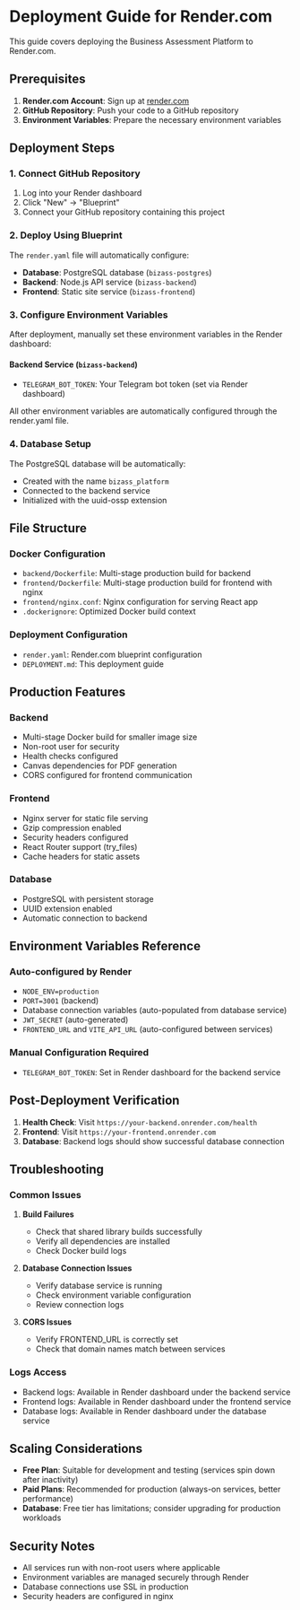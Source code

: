 # Deployment Guide for Render.com

This guide covers deploying the Business Assessment Platform to Render.com.

## Prerequisites

1. **Render.com Account**: Sign up at [render.com](https://render.com)
2. **GitHub Repository**: Push your code to a GitHub repository
3. **Environment Variables**: Prepare the necessary environment variables

## Deployment Steps

### 1. Connect GitHub Repository

1. Log into your Render dashboard
2. Click "New" → "Blueprint"
3. Connect your GitHub repository containing this project

### 2. Deploy Using Blueprint

The `render.yaml` file will automatically configure:
- **Database**: PostgreSQL database (`bizass-postgres`)
- **Backend**: Node.js API service (`bizass-backend`)
- **Frontend**: Static site service (`bizass-frontend`)

### 3. Configure Environment Variables

After deployment, manually set these environment variables in the Render dashboard:

#### Backend Service (`bizass-backend`)
- `TELEGRAM_BOT_TOKEN`: Your Telegram bot token (set via Render dashboard)

All other environment variables are automatically configured through the render.yaml file.

### 4. Database Setup

The PostgreSQL database will be automatically:
- Created with the name `bizass_platform`
- Connected to the backend service
- Initialized with the uuid-ossp extension

## File Structure

### Docker Configuration
- `backend/Dockerfile`: Multi-stage production build for backend
- `frontend/Dockerfile`: Multi-stage production build for frontend with nginx
- `frontend/nginx.conf`: Nginx configuration for serving React app
- `.dockerignore`: Optimized Docker build context

### Deployment Configuration
- `render.yaml`: Render.com blueprint configuration
- `DEPLOYMENT.md`: This deployment guide

## Production Features

### Backend
- Multi-stage Docker build for smaller image size
- Non-root user for security
- Health checks configured
- Canvas dependencies for PDF generation
- CORS configured for frontend communication

### Frontend  
- Nginx server for static file serving
- Gzip compression enabled
- Security headers configured
- React Router support (try_files)
- Cache headers for static assets

### Database
- PostgreSQL with persistent storage
- UUID extension enabled
- Automatic connection to backend

## Environment Variables Reference

### Auto-configured by Render
- `NODE_ENV=production`
- `PORT=3001` (backend)
- Database connection variables (auto-populated from database service)
- `JWT_SECRET` (auto-generated)
- `FRONTEND_URL` and `VITE_API_URL` (auto-configured between services)

### Manual Configuration Required
- `TELEGRAM_BOT_TOKEN`: Set in Render dashboard for the backend service

## Post-Deployment Verification

1. **Health Check**: Visit `https://your-backend.onrender.com/health`
2. **Frontend**: Visit `https://your-frontend.onrender.com`
3. **Database**: Backend logs should show successful database connection

## Troubleshooting

### Common Issues

1. **Build Failures**
   - Check that shared library builds successfully
   - Verify all dependencies are installed
   - Check Docker build logs

2. **Database Connection Issues**
   - Verify database service is running
   - Check environment variable configuration
   - Review connection logs

3. **CORS Issues**
   - Verify FRONTEND_URL is correctly set
   - Check that domain names match between services

### Logs Access
- Backend logs: Available in Render dashboard under the backend service
- Frontend logs: Available in Render dashboard under the frontend service
- Database logs: Available in Render dashboard under the database service

## Scaling Considerations

- **Free Plan**: Suitable for development and testing (services spin down after inactivity)
- **Paid Plans**: Recommended for production (always-on services, better performance)
- **Database**: Free tier has limitations; consider upgrading for production workloads

## Security Notes

- All services run with non-root users where applicable
- Environment variables are managed securely through Render
- Database connections use SSL in production
- Security headers are configured in nginx